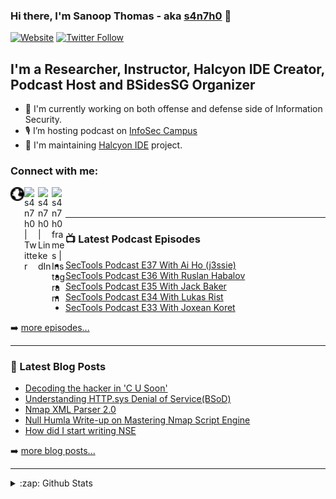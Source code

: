 ### Hi there, I'm Sanoop Thomas - aka [s4n7h0][website] 👋

[![Website](https://img.shields.io/website?label=devilslab.in&style=for-the-badge&url=https%3A%2F%2Fdevilslab.in)](https://devilslab.in)
[![Twitter Follow](https://img.shields.io/twitter/follow/s4n7h0?color=1DA1F2&logo=twitter&style=for-the-badge)](https://twitter.com/intent/follow?original_referer=https%3A%2F%2Fgithub.com%2Fs4n7h0&screen_name=s4n7h0)

## I'm a Researcher, Instructor, Halcyon IDE Creator, Podcast Host and BSidesSG Organizer 

- 🔭 I'm currently working on both offense and defense side of Information Security.
- 🎙️ I’m hosting podcast on [InfoSec Campus][infoseccampus]
- 💎 I'm maintaining [Halcyon IDE][halcyonide] project.
<!--
- 👯 I’m looking to collaborate with other content creators
- 🥅 2020 Goals: 
- ⚡ Fun fact: 
--> 

### Connect with me:

[<img align="left" alt="devilslab.in" width="22px" src="https://raw.githubusercontent.com/iconic/open-iconic/master/svg/globe.svg" />][website] 
[<img align="left" alt="s4n7h0 | Twitter" width="22px" src="https://cdn.jsdelivr.net/npm/simple-icons@v3/icons/twitter.svg" />][twitter]
[<img align="left" alt="s4n7h0 | LinkedIn" width="22px" src="https://cdn.jsdelivr.net/npm/simple-icons@v3/icons/linkedin.svg" />][linkedin]
[<img align="left" alt="s4n7h0frames | Instagram" width="22px" src="https://cdn.jsdelivr.net/npm/simple-icons@v3/icons/instagram.svg" />][instagram]


<br />
<br />

---

### 📺 Latest Podcast Episodes

<!-- PODCAST:START -->
- [SecTools Podcast E37 With Ai Ho &lpar;j3ssie&rpar;](https://www.spreaker.com/user/infoseccampus/sectools-podcast-e37-2022-01-17)
- [SecTools Podcast E36 With Ruslan Habalov](https://www.spreaker.com/user/infoseccampus/sectools-podcast-e36-2021-12-21)
- [SecTools Podcast E35 With Jack Baker](https://www.spreaker.com/user/infoseccampus/sectools-podcast-e35-2021-11-19)
- [SecTools Podcast E34 With Lukas Rist](https://www.spreaker.com/user/infoseccampus/sectools-podcast-e34-2021-10-15)
- [SecTools Podcast E33 With Joxean Koret](https://www.spreaker.com/user/infoseccampus/sectools-podcast-e33-2021-08-17)
<!-- PODCAST:END -->

➡️ [more episodes...](https://www.spreaker.com/show/3566378/episodes/feed)

---

### 📕 Latest Blog Posts

<!-- BLOG-POST-LIST:START -->
- [Decoding the hacker in &#39;C U Soon&#39;](https://devilslab.in/posts/decoding-the-hacker-in-c-u-soon/)
- [Understanding HTTP.sys Denial of Service&lpar;BSoD&rpar;](https://devilslab.in/posts/understanding-http.sys-denial-of-servicebsod/)
- [Nmap XML Parser 2.0](https://devilslab.in/posts/nmap-xml-parser/)
- [Null Humla Write-up on Mastering Nmap Script Engine](https://devilslab.in/posts/null-humla-write-up-on-mastering-nmap-script-engine/)
- [How did I start writing NSE](https://devilslab.in/posts/how-did-i-start-writing-nse/)
<!-- BLOG-POST-LIST:END -->

➡️ [more blog posts...](https://devilslab.in)

---
 

<details>
  <summary>:zap: Github Stats</summary>

  <img align="left" alt="s4n7h0's Github Stats" src="https://github-readme-stats.vercel.app/api?username=s4n7h0&show_icons=true&hide_border=true" />

</details>

[website]: https://devilslab.in
[twitter]: https://twitter.com/s4n7h0 
[instagram]: https://instagram.com/s4n7h0frames
[linkedin]: https://linkedin.com/in/s4n7h0
[halcyonide]: https://halcyon-ide.org
[infoseccampus]: https://infoseccampus.com
